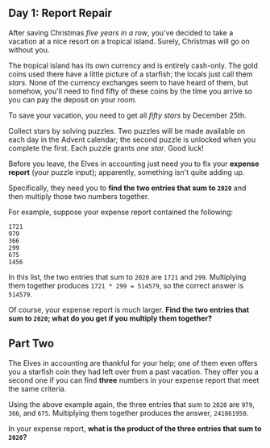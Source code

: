 Day 1: Report Repair
---

After saving Christmas *five years in a row*, you've decided to take a
vacation at a nice resort on a tropical island. Surely, Christmas will go
on without you.

The tropical island has its own currency and is entirely cash-only. The
gold coins used there have a little picture of a starfish; the locals just
call them *stars*. None of the currency exchanges seem to have heard of them,
but somehow, you'll need to find fifty of these coins by the time you
arrive so you can pay the deposit on your room.

To save your vacation, you need to get all *fifty stars* by December 25th.

Collect stars by solving puzzles. Two puzzles will be made available on
each day in the Advent calendar; the second puzzle is unlocked when you
complete the first. Each puzzle grants *one star*. Good luck!

Before you leave, the Elves in accounting just need you to fix your **expense
report** (your puzzle input); apparently, something isn't quite adding up.

Specifically, they need you to **find the two entries that sum to `2020`** and
then multiply those two numbers together.

For example, suppose your expense report contained the following:

```
1721
979
366
299
675
1456
```

In this list, the two entries that sum to `2020` are `1721` and `299`.
Multiplying them together produces `1721 * 299 = 514579`, so the correct
answer is `514579`.

Of course, your expense report is much larger. **Find the two entries that
sum to `2020`; what do you get if you multiply them together?**


Part Two
---

The Elves in accounting are thankful for your help; one of them even offers
you a starfish coin they had left over from a past vacation. They offer you
a second one if you can find **three** numbers in your expense report that meet
the same criteria.

Using the above example again, the three entries that sum to `2020` are `979`,
`366`, and `675`. Multiplying them together produces the answer, `241861950`.

In your expense report, **what is the product of the three entries that sum
to `2020`?**
